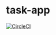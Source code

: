 # task-app

[![CircleCI](https://circleci.com/gh/canyener/task-api-kata/tree/master.svg?style=svg&circle-token=bb6a8c096a43374d9b43cb8994c4764947814356)](https://circleci.com/gh/canyener/task-api-kata/tree/master)

